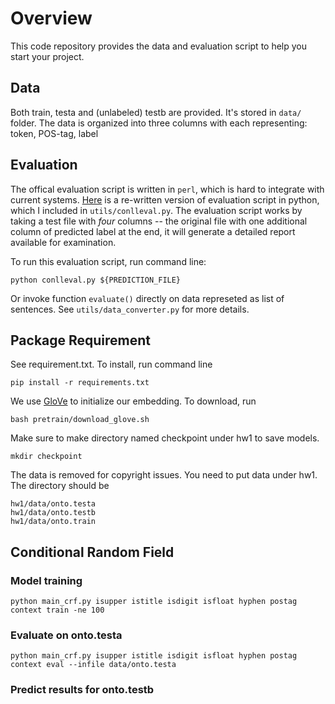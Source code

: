 # Overview

This code repository provides the data  and evaluation script to help you start your project.

## Data

Both train, testa and (unlabeled) testb are provided. It's stored in `data/` folder. The data is organized into three columns with each representing: token, POS-tag, label

## Evaluation

The offical evaluation script is written in `perl`, which is hard to integrate with current systems. [Here](https://github.com/spyysalo/conlleval.py) is a re-written version of evaluation script in python, which I included in `utils/conlleval.py`. The evaluation script works by taking a test file with *four* columns -- the original file with one additional column of predicted label at the end, it will generate a detailed report available for examination. 

To run this evaluation script, run command line:

`python conlleval.py ${PREDICTION_FILE}`

Or invoke function `evaluate()` directly on data represeted as list of sentences. See `utils/data_converter.py` for more details.


## Package Requirement
See requirement.txt. To install, run command line

`pip install -r requirements.txt`

We use [GloVe](https://nlp.stanford.edu/projects/glove/) to initialize our embedding. To download, run

`bash pretrain/download_glove.sh`

Make sure to make directory named checkpoint under hw1 to save models.

`mkdir checkpoint`

The data is removed for copyright issues. You need to put data under hw1. The directory should be

```
hw1/data/onto.testa
hw1/data/onto.testb
hw1/data/onto.train
```

## Conditional Random Field
### Model training

`python main_crf.py isupper istitle isdigit isfloat hyphen postag context train -ne 100`

### Evaluate on onto.testa

`python main_crf.py isupper istitle isdigit isfloat hyphen postag context eval --infile data/onto.testa`

### Predict results for onto.testb


